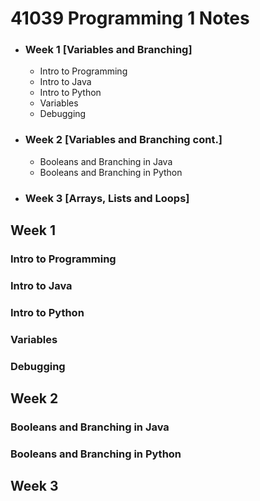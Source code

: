 # 41039 Programming 1 Notes

* ### Week 1 [Variables and Branching]
    * Intro to Programming
    * Intro to Java
    * Intro to Python
    * Variables
    * Debugging
* ### Week 2 [Variables and Branching cont.]
    *  Booleans and Branching in Java
    *  Booleans and Branching in Python
* ### Week 3 [Arrays, Lists and Loops]

## Week 1

  ### Intro to Programming
  ### Intro to Java
  ### Intro to Python
  ### Variables
  ### Debugging

## Week 2

  ### Booleans and Branching in Java
  ### Booleans and Branching in Python

## Week 3

